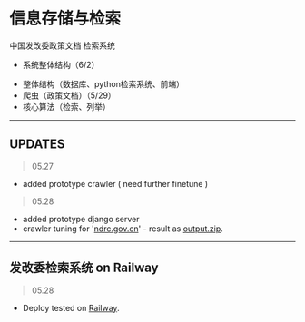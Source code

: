 # 信息存储与检索
中国发改委政策文档 检索系统

* 系统整体结构（6/2）
- 整体结构（数据库、python检索系统、前端）
- 爬虫（政策文档）（5/29）
- 核心算法（检索、列举）

---

## UPDATES
> 05.27
* added prototype crawler ( need further finetune )
> 05.28
* added prototype django server
* crawler tuning for '[ndrc.gov.cn](https://www.ndrc.gov.cn/)' - result as [output.zip](.system/crawler/out/endpoint.zip).

---

## 发改委检索系统 on Railway
> 05.28
* Deploy tested on [Railway](http://engine.sunwoo.top/).
